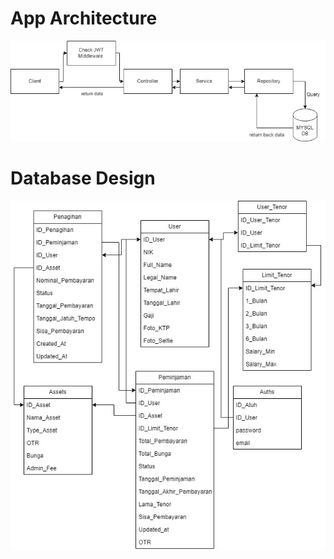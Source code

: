 # App Architecture
![Alt text](docs/app_arch.jpg)

# Database Design
![Alt text](docs/db_diagram.jpg)

